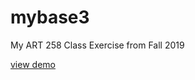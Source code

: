 # mybase3
My ART 258 Class Exercise from Fall 2019

[view demo](https://lummelis.github.io/sassydemo/)

